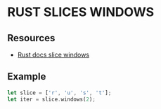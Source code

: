 # RUST SLICES WINDOWS

## Resources

- [Rust docs slice windows](https://doc.rust-lang.org/std/slice/struct.Windows.html)

## Example

```rust
let slice = ['r', 'u', 's', 't'];
let iter = slice.windows(2);
```
